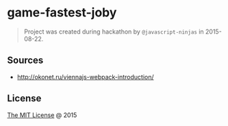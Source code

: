 # game-fastest-joby

> Project was created during hackathon by `@javascript-ninjas` in 2015-08-22.

## Sources

 - http://okonet.ru/viennajs-webpack-introduction/

## License

[The MIT License](http://piecioshka.mit-license.org) @ 2015
